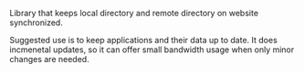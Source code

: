 Library that keeps local directory and remote directory on website synchronized.

Suggested use is to keep applications and their data up to date. It does incmenetal updates, so it can offer small bandwidth usage when only minor changes are needed.